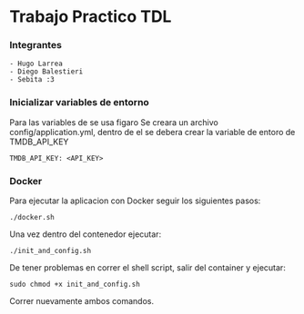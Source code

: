 # Trabajo Practico TDL 

### Integrantes
    - Hugo Larrea
    - Diego Balestieri
    - Sebita :3


### Inicializar variables de entorno

Para las variables de se usa figaro
Se creara un archivo config/application.yml, dentro de el
se debera crear la variable de entoro de TMDB_API_KEY

```
TMDB_API_KEY: <API_KEY>
```
### Docker 

Para ejecutar la aplicacion con Docker seguir los siguientes pasos: 

```
./docker.sh
```
Una vez dentro del contenedor ejecutar: 

```
./init_and_config.sh
```

De tener problemas en correr el shell script, salir del container y ejecutar: 

```
sudo chmod +x init_and_config.sh
```
Correr nuevamente ambos comandos.
